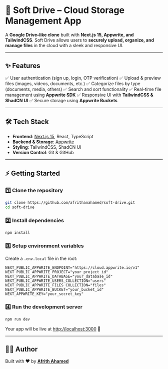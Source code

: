 # 🚀 Soft Drive – Cloud Storage Management App

A **Google Drive–like clone** built with **Next.js 15, Appwrite, and TailwindCSS**.
Soft Drive allows users to **securely upload, organize, and manage files** in the cloud with a sleek and responsive UI.

---

## ✨ Features

✅ User authentication (sign up, login, OTP verification)
✅ Upload & preview files (images, videos, documents, etc.)
✅ Categorize files by type (documents, media, others)
✅ Search and sort functionality
✅ Real-time file management using **Appwrite SDK**
✅ Responsive UI with **TailwindCSS & ShadCN UI**
✅ Secure storage using **Appwrite Buckets**

---

## 🛠️ Tech Stack

* **Frontend**: [Next.js 15](https://nextjs.org/), React, TypeScript
* **Backend & Storage**: [Appwrite](https://appwrite.io/)
* **Styling**: TailwindCSS, ShadCN UI
* **Version Control**: Git & GitHub

---

## ⚡ Getting Started

### 1️⃣ Clone the repository

```bash
git clone https://github.com/afrithanahamed/soft-drive.git
cd soft-drive
```

### 2️⃣ Install dependencies

```bash
npm install
```

### 3️⃣ Setup environment variables

Create a `.env.local` file in the root:

```env
NEXT_PUBLIC_APPWRITE_ENDPOINT="https://cloud.appwrite.io/v1"
NEXT_PUBLIC_APPWRITE_PROJECT="your_project_id"
NEXT_PUBLIC_APPWRITE_DATABASE="your_database_id"
NEXT_PUBLIC_APPWRITE_USERS_COLLECTION="users"
NEXT_PUBLIC_APPWRITE_FILES_COLLECTION="files"
NEXT_PUBLIC_APPWRITE_BUCKET="your_bucket_id"
NEXT_APPWRITE_KEY="your_secret_key"
```

### 4️⃣ Run the development server

```bash
npm run dev
```

Your app will be live at [http://localhost:3000](http://localhost:3000) 🎉

---

## 👨‍💻 Author

Built with ❤️ by **[Afrith Ahamed](https://github.com/afrithanahamed)**

